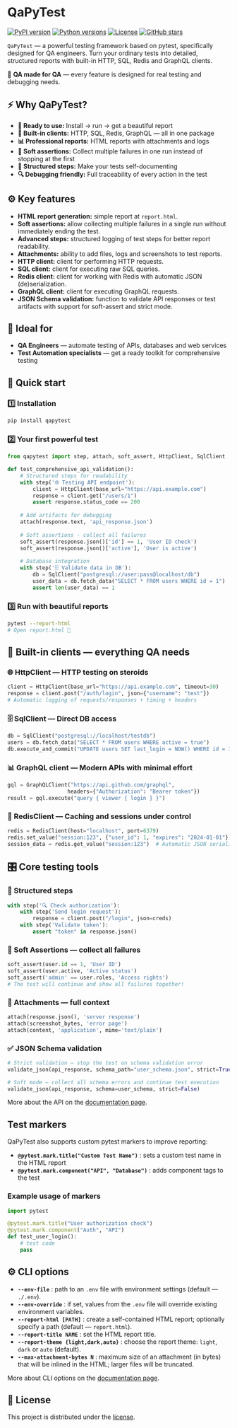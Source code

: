 # QaPyTest

[![PyPI version](https://img.shields.io/pypi/v/qapytest.svg)](https://pypi.org/project/qapytest/)
[![Python versions](https://img.shields.io/pypi/pyversions/qapytest.svg)](https://pypi.org/project/qapytest/)
[![License](https://img.shields.io/github/license/o73k51i/qapytest.svg)](https://github.com/o73k51i/qapytest/blob/main/LICENSE)
[![GitHub stars](https://img.shields.io/github/stars/o73k51i/qapytest.svg?style=social)](https://github.com/o73k51i/qapytest)

`QaPyTest` — a powerful testing framework based on pytest, specifically designed for QA engineers.
Turn your ordinary tests into detailed, structured reports with built-in HTTP, SQL, Redis and GraphQL clients.

🎯 **QA made for QA** — every feature is designed for real testing and debugging needs.

## ⚡ Why QaPyTest?

- **🚀 Ready to use:** Install → run → get a beautiful report
- **🔧 Built-in clients:** HTTP, SQL, Redis, GraphQL — all in one package
- **📊 Professional reports:** HTML reports with attachments and logs
- **🎯 Soft assertions:** Collect multiple failures in one run instead of stopping at the first
- **📝 Structured steps:** Make your tests self-documenting
- **🔍 Debugging friendly:** Full traceability of every action in the test

## ⚙️ Key features

- **HTML report generation:** simple report at `report.html`.
- **Soft assertions:** allow collecting multiple failures in a single run without immediately ending the test.
- **Advanced steps:** structured logging of test steps for better report readability.
- **Attachments:** ability to add files, logs and screenshots to test reports.
- **HTTP client:** client for performing HTTP requests.
- **SQL client:** client for executing raw SQL queries.
- **Redis client:** client for working with Redis with automatic JSON (de)serialization.
- **GraphQL client:** client for executing GraphQL requests.
- **JSON Schema validation:** function to validate API responses or test artifacts with support for soft-assert and strict mode.

## 👥 Ideal for

- **QA Engineers** — automate testing of APIs, databases and web services
- **Test Automation specialists** — get a ready toolkit for comprehensive testing

## 🚀 Quick start

### 1️⃣ Installation

```bash
pip install qapytest
```

### 2️⃣ Your first powerful test

```python
from qapytest import step, attach, soft_assert, HttpClient, SqlClient

def test_comprehensive_api_validation():
    # Structured steps for readability
    with step('🌐 Testing API endpoint'):
        client = HttpClient(base_url="https://api.example.com")
        response = client.get("/users/1")
        assert response.status_code == 200
    
    # Add artifacts for debugging
    attach(response.text, 'api_response.json')
    
    # Soft assertions - collect all failures
    soft_assert(response.json()['id'] == 1, 'User ID check')
    soft_assert(response.json()['active'], 'User is active')
    
    # Database integration
    with step('🗄️ Validate data in DB'):
        db = SqlClient("postgresql://user:pass@localhost/db")
        user_data = db.fetch_data("SELECT * FROM users WHERE id = 1")
        assert len(user_data) == 1
```

### 3️⃣ Run with beautiful reports

```bash
pytest --report-html
# Open report.html 🎨
```

## 🔌 Built-in clients — everything QA needs

### 🌐 HttpClient — HTTP testing on steroids
```python
client = HttpClient(base_url="https://api.example.com", timeout=30)
response = client.post("/auth/login", json={"username": "test"})
# Automatic logging of requests/responses + timing + headers
```

### 🗄️ SqlClient — Direct DB access  
```python
db = SqlClient("postgresql://localhost/testdb")
users = db.fetch_data("SELECT * FROM users WHERE active = true")
db.execute_and_commit("UPDATE users SET last_login = NOW() WHERE id = 1")
```

### 📊 GraphQL client — Modern APIs with minimal effort
```python
gql = GraphQLClient("https://api.github.com/graphql", 
                   headers={"Authorization": "Bearer token"})
result = gql.execute("query { viewer { login } }")
```

### 🔴 RedisClient — Caching and sessions under control
```python
redis = RedisClient(host="localhost", port=6379)
redis.set_value("session:123", {"user_id": 1, "expires": "2024-01-01"})
session_data = redis.get_value("session:123")  # Automatic JSON serialization!
```

## 🎛️ Core testing tools

### 📝 Structured steps
```python
with step('🔍 Check authorization'):
    with step('Send login request'):
        response = client.post("/login", json=creds)
    with step('Validate token'):
        assert "token" in response.json()
```

### 🎯 Soft Assertions — collect all failures  
```python
soft_assert(user.id == 1, 'User ID')
soft_assert(user.active, 'Active status')
soft_assert('admin' == user.roles, 'Access rights')
# The test will continue and show all failures together!
```

### 📎 Attachments — full context
```python
attach(response.json(), 'server response')
attach(screenshot_bytes, 'error page') 
attach(content, 'application', mime='text/plain')
```

### ✅ JSON Schema validation
```python
# Strict validation — stop the test on schema validation error
validate_json(api_response, schema_path="user_schema.json", strict=True)

# Soft mode — collect all schema errors and continue test execution
validate_json(api_response, schema=user_schema, strict=False)
```

More about the API on the [documentation page](https://github.com/o73k51i/qapytest/blob/main/docs/API.md).

## Test markers

QaPyTest also supports custom pytest markers to improve reporting:

- **`@pytest.mark.title("Custom Test Name")`** : sets a custom test name in the HTML report
- **`@pytest.mark.component("API", "Database")`** : adds component tags to the test

### Example usage of markers

```python
import pytest

@pytest.mark.title("User authorization check")
@pytest.mark.component("Auth", "API")
def test_user_login():
    # test code
    pass
```

## ⚙️ CLI options

- **`--env-file`** : path to an `.env` file with environment settings (default — `./.env`).
- **`--env-override`** : if set, values from the `.env` file will override existing environment variables.
- **`--report-html [PATH]`** : create a self-contained HTML report; optionally specify a path (default — `report.html`).
- **`--report-title NAME`** : set the HTML report title.
- **`--report-theme {light,dark,auto}`** : choose the report theme: `light`, `dark` or `auto` (default).
- **`--max-attachment-bytes N`** : maximum size of an attachment (in bytes) that will be inlined in the HTML; larger files will be truncated.

More about CLI options on the [documentation page](https://github.com/o73k51i/qapytest/blob/main/docs/CLI.md).

## 📑 License

This project is distributed under the [license](https://github.com/o73k51i/qapytest/blob/main/LICENSE).

